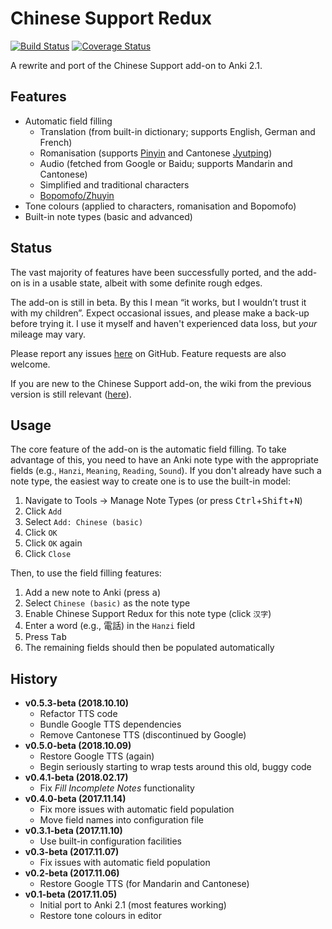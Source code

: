 # Chinese Support Redux

[![Build Status](https://travis-ci.org/luoliyan/chinese-support-redux.svg?branch=master)](https://travis-ci.org/luoliyan/chinese-support-redux) [![Coverage Status](https://coveralls.io/repos/github/luoliyan/chinese-support-redux/badge.svg?branch=master)](https://coveralls.io/github/luoliyan/chinese-support-redux?branch=master)

A rewrite and port of the Chinese Support add-on to Anki 2.1.

## Features

* Automatic field filling
  * Translation (from built-in dictionary; supports English, German and French)
  * Romanisation (supports [Pinyin](https://en.wikipedia.org/wiki/Pinyin) and Cantonese [Jyutping](https://en.wikipedia.org/wiki/Jyutping))
  * Audio (fetched from Google or Baidu; supports Mandarin and Cantonese)
  * Simplified and traditional characters
  * [Bopomofo/Zhuyin](https://en.wikipedia.org/wiki/Bopomofo)
* Tone colours (applied to characters, romanisation and Bopomofo)
* Built-in note types (basic and advanced)

## Status

The vast majority of features have been successfully ported, and the add-on is in a usable state, albeit with some definite rough edges.

The add-on is still in beta. By this I mean “it works, but I wouldn’t trust it with my children”. Expect occasional issues, and please make a back-up before trying it. I use it myself and haven't experienced data loss, but _your_ mileage may vary.

Please report any issues [here](https://github.com/luoliyan/chinese-support-redux/issues) on GitHub. Feature requests are also welcome.

If you are new to the Chinese Support add-on, the wiki from the previous version is still relevant ([here](https://github.com/ttempe/chinese-support-addon/wiki)).

## Usage

The core feature of the add-on is the automatic field filling. To take advantage of this, you need to have an Anki note type with the appropriate fields (e.g., `Hanzi`, `Meaning`, `Reading`, `Sound`). If you don't already have such a note type, the easiest way to create one is to use the built-in model:

1. Navigate to Tools → Manage Note Types (or press <kbd>Ctrl</kbd>+<kbd>Shift</kbd>+<kbd>N</kbd>)
2. Click `Add`
3. Select `Add: Chinese (basic)`
4. Click `OK`
5. Click `OK` again
6. Click `Close`

Then, to use the field filling features:

1. Add a new note to Anki (press <kbd>a</kbd>)
2. Select `Chinese (basic)` as the note type
3. Enable Chinese Support Redux for this note type (click `汉字`)
4. Enter a word (e.g., 電話) in the `Hanzi` field
5. Press <kbd>Tab</kbd>
6. The remaining fields should then be populated automatically

## History

- **v0.5.3-beta (2018.10.10)**
  - Refactor TTS code
  - Bundle Google TTS dependencies
  - Remove Cantonese TTS (discontinued by Google)
- **v0.5.0-beta (2018.10.09)**
  - Restore Google TTS (again)
  - Begin seriously starting to wrap tests around this old, buggy code
- **v0.4.1-beta (2018.02.17)**
  - Fix _Fill Incomplete Notes_ functionality
- **v0.4.0-beta (2017.11.14)**
  - Fix more issues with automatic field population
  - Move field names into configuration file
- **v0.3.1-beta (2017.11.10)**
  - Use built-in configuration facilities
- **v0.3-beta (2017.11.07)**
  - Fix issues with automatic field population
- **v0.2-beta (2017.11.06)**
  - Restore Google TTS (for Mandarin and Cantonese)
- **v0.1-beta (2017.11.05)**
  - Initial port to Anki 2.1 (most features working)
  - Restore tone colours in editor
